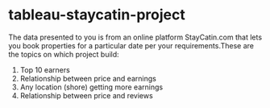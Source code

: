 # tableau-staycatin-project
The data presented to you is from an online platform StayCatin.com that lets
you book properties for a particular date per your requirements.These are the topics on which project build:

1. Top 10 earners
2. Relationship between price and earnings
3. Any location (shore) getting more earnings
4. Relationship between price and reviews
